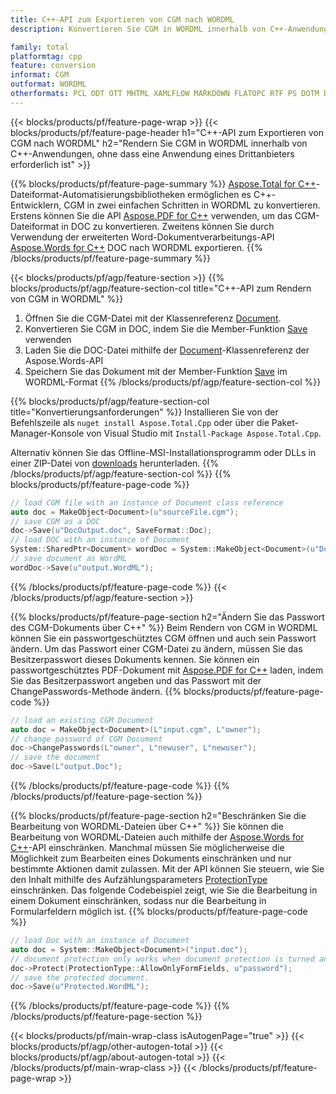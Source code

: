 ```yaml
---
title: C++-API zum Exportieren von CGM nach WORDML
description: Konvertieren Sie CGM in WORDML innerhalb von C++-Anwendungen.

family: total
platformtag: cpp
feature: conversion
informat: CGM
outformat: WORDML
otherformats: PCL ODT OTT MHTML XAMLFLOW MARKDOWN FLATOPC RTF PS DOTM DOT DOCM
---
```

{{< blocks/products/pf/feature-page-wrap >}}
{{< blocks/products/pf/feature-page-header h1="C++-API zum Exportieren von CGM nach WORDML" h2="Rendern Sie CGM in WORDML innerhalb von C++-Anwendungen, ohne dass eine Anwendung eines Drittanbieters erforderlich ist" >}}

{{% blocks/products/pf/feature-page-summary %}}
[Aspose.Total for C++](https://products.aspose.com/total/cpp/)-Dateiformat-Automatisierungsbibliotheken ermöglichen es C++-Entwicklern, CGM in zwei einfachen Schritten in WORDML zu konvertieren. Erstens können Sie die API [Aspose.PDF for C++](https://products.aspose.com/pdf/cpp/) verwenden, um das CGM-Dateiformat in DOC zu konvertieren. Zweitens können Sie durch Verwendung der erweiterten Word-Dokumentverarbeitungs-API [Aspose.Words for C++](https://products.aspose.com/words/cpp/) DOC nach WORDML exportieren. 
{{% /blocks/products/pf/feature-page-summary  %}}

{{< blocks/products/pf/agp/feature-section >}}
{{% blocks/products/pf/agp/feature-section-col title="C++-API zum Rendern von CGM in WORDML" %}}
1. Öffnen Sie die CGM-Datei mit der Klassenreferenz [Document](https://reference.aspose.com/pdf/cpp/class/aspose.pdf.document).
2. Konvertieren Sie CGM in DOC, indem Sie die Member-Funktion [Save](https://reference.aspose.com/pdf/cpp/class/aspose.pdf.document#adb8061c585440fde49c1263e68837f01) verwenden
3. Laden Sie die DOC-Datei mithilfe der [Document](https://reference.aspose.com/words/cpp/class/aspose.words.document)-Klassenreferenz der Aspose.Words-API
4. Speichern Sie das Dokument mit der Member-Funktion [Save](https://reference.aspose.com/words/cpp/class/aspose.words.document#save_stream_saveformat) im WORDML-Format
{{% /blocks/products/pf/agp/feature-section-col %}}

{{% blocks/products/pf/agp/feature-section-col title="Konvertierungsanforderungen" %}}
Installieren Sie von der Befehlszeile als ```nuget install Aspose.Total.Cpp``` oder über die Paket-Manager-Konsole von Visual Studio mit ```Install-Package Aspose.Total.Cpp```.

Alternativ können Sie das Offline-MSI-Installationsprogramm oder DLLs in einer ZIP-Datei von [downloads](https://releases.aspose.com/total/cpp) herunterladen.
{{% /blocks/products/pf/agp/feature-section-col %}}
{{% blocks/products/pf/feature-page-code %}}

```cpp
// load CGM file with an instance of Document class reference
auto doc = MakeObject<Document>(u"sourceFile.cgm");
// save CGM as a DOC 
doc->Save(u"DocOutput.doc", SaveFormat::Doc); 
// load DOC with an instance of Document
System::SharedPtr<Document> wordDoc = System::MakeObject<Document>(u"DocOutput.doc");
// save document as WordML
wordDoc->Save(u"output.WordML");  
```


{{% /blocks/products/pf/feature-page-code %}}
{{< /blocks/products/pf/agp/feature-section >}}

{{% blocks/products/pf/feature-page-section  h2="Ändern Sie das Passwort des CGM-Dokuments über C++" %}}
Beim Rendern von CGM in WORDML können Sie ein passwortgeschütztes CGM öffnen und auch sein Passwort ändern. Um das Passwort einer CGM-Datei zu ändern, müssen Sie das Besitzerpasswort dieses Dokuments kennen. Sie können ein passwortgeschütztes PDF-Dokument mit [Aspose.PDF for C++](https://products.aspose.com/pdf/cpp/) laden, indem Sie das Besitzerpasswort angeben und das Passwort mit der ChangePasswords-Methode ändern.
{{% blocks/products/pf/feature-page-code %}}

```cpp
// load an existing CGM Document
auto doc = MakeObject<Document>(L"input.cgm", L"owner");
// change password of CGM Document
doc->ChangePasswords(L"owner", L"newuser", L"newuser");
// save the document
doc->Save(L"output.Doc");
```

{{% /blocks/products/pf/feature-page-code  %}}
{{% /blocks/products/pf/feature-page-section %}}

{{% blocks/products/pf/feature-page-section  h2="Beschränken Sie die Bearbeitung von WORDML-Dateien über C++" %}}
Sie können die Bearbeitung von WORDML-Dateien auch mithilfe der [Aspose.Words for C++](https://products.aspose.com/words/cpp/)-API einschränken. Manchmal müssen Sie möglicherweise die Möglichkeit zum Bearbeiten eines Dokuments einschränken und nur bestimmte Aktionen damit zulassen. Mit der API können Sie steuern, wie Sie den Inhalt mithilfe des Aufzählungsparameters [ProtectionType](https://reference.aspose.com/words/cpp/namespace/aspose.words#protectiontype) einschränken. Das folgende Codebeispiel zeigt, wie Sie die Bearbeitung in einem Dokument einschränken, sodass nur die Bearbeitung in Formularfeldern möglich ist.
{{% blocks/products/pf/feature-page-code %}}

```cpp
// load Doc with an instance of Document
auto doc = System::MakeObject<Document>("input.doc");
// document protection only works when document protection is turned and only editing in form fields is allowed.
doc->Protect(ProtectionType::AllowOnlyFormFields, u"password");
// save the protected document.
doc->Save(u"Protected.WordML");  
```

{{% /blocks/products/pf/feature-page-code  %}}
{{% /blocks/products/pf/feature-page-section %}}

{{< blocks/products/pf/main-wrap-class isAutogenPage="true" >}}
{{< blocks/products/pf/agp/other-autogen-total >}}
{{< blocks/products/pf/agp/about-autogen-total >}}
{{< /blocks/products/pf/main-wrap-class >}}
{{< /blocks/products/pf/feature-page-wrap >}}